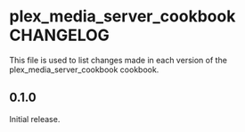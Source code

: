 # plex_media_server_cookbook CHANGELOG

This file is used to list changes made in each version of the plex_media_server_cookbook cookbook.

## 0.1.0

Initial release.
